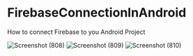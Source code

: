 # FirebaseConnectionInAndroid
How to connect Firebase to you Android Project

  ![Screenshot (808)](https://user-images.githubusercontent.com/92642692/221269040-fb822a76-293b-46bc-994b-ccbb1e09ab97.png)
  ![Screenshot (809)](https://user-images.githubusercontent.com/92642692/221269048-fd22d04c-0e91-450c-b403-e2bc8de12a47.png)
  ![Screenshot (810)](https://user-images.githubusercontent.com/92642692/221269055-396383f6-a739-464c-8792-5856c67b630a.png)
